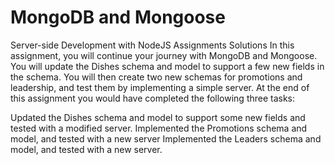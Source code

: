# MongoDB and Mongoose
Server-side Development with NodeJS Assignments Solutions 
In this assignment, you will continue your journey with MongoDB and Mongoose. You will update the Dishes schema and model to support a few new fields in the schema. You will then create two new schemas for promotions and leadership, and test them by implementing a simple server. At the end of this assignment you would have completed the following three tasks:

Updated the Dishes schema and model to support some new fields and tested with a modified server.
Implemented the Promotions schema and model, and tested with a new server
Implemented the Leaders schema and model, and tested with a new server.